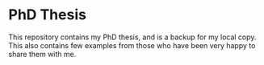 # PhD Thesis
This repository contains my PhD thesis, and is a backup for my local copy. This also contains few examples from those who have been very happy to share them with me. 